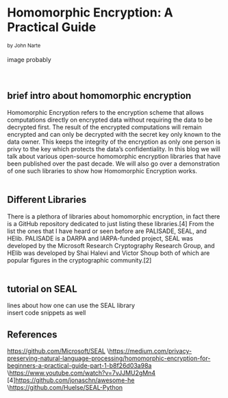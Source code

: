 # Homomorphic Encryption: A Practical Guide
<sub>by John Narte</sub>
<br/><br/>
image probably
\
<br/><br/>
## brief intro about homomorphic encryption
Homomorphic Encryption refers to the encryption scheme that allows computations directly on encrypted data without requiring the data to be decrypted first. The result of the encrypted computations will remain encrypted and can only be decrypted with the secret key only known to the data owner. This keeps the integrity of the encryption as only one person is privy to the key which protects the data’s confidentiality. In this blog we will talk about various open-source homomorphic encryption libraries that have been published over the past decade. We will also go over a demonstration of one such libraries to show how Homomorphic Encryption works.
<br/><br/>
## Different Libraries
There is a plethora of libraries about homomorphic encryption, in fact there is a GitHub repository dedicated to just listing these libraries.[4] From the list the ones that I have heard or seen before are PALISADE, SEAL, and HElib. PALISADE is a DARPA and IARPA-funded project, SEAL was developed by the Microsoft Research Cryptography Research Group, and HElib was developed by Shai Halevi and Victor Shoup both of which are popular figures in the cryptographic community.[2]
<br/><br/>
## tutorial on SEAL
lines about how one can use the SEAL library
\
insert code snippets as well
## References
https://github.com/Microsoft/SEAL 
\https://medium.com/privacy-preserving-natural-language-processing/homomorphic-encryption-for-beginners-a-practical-guide-part-1-b8f26d03a98a 
\https://www.youtube.com/watch?v=7vJJMU2gMn4
\[4]https://github.com/jonaschn/awesome-he 
\https://github.com/Huelse/SEAL-Python 
